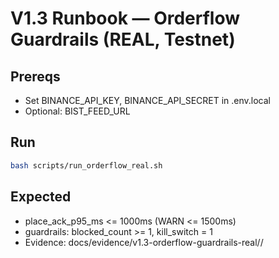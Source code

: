 # V1.3 Runbook — Orderflow Guardrails (REAL, Testnet)

## Prereqs
- Set BINANCE_API_KEY, BINANCE_API_SECRET in .env.local
- Optional: BIST_FEED_URL

## Run
```bash
bash scripts/run_orderflow_real.sh
```

## Expected
- place_ack_p95_ms <= 1000ms (WARN <= 1500ms)
- guardrails: blocked_count >= 1, kill_switch = 1
- Evidence: docs/evidence/v1.3-orderflow-guardrails-real/<NONCE>/ 